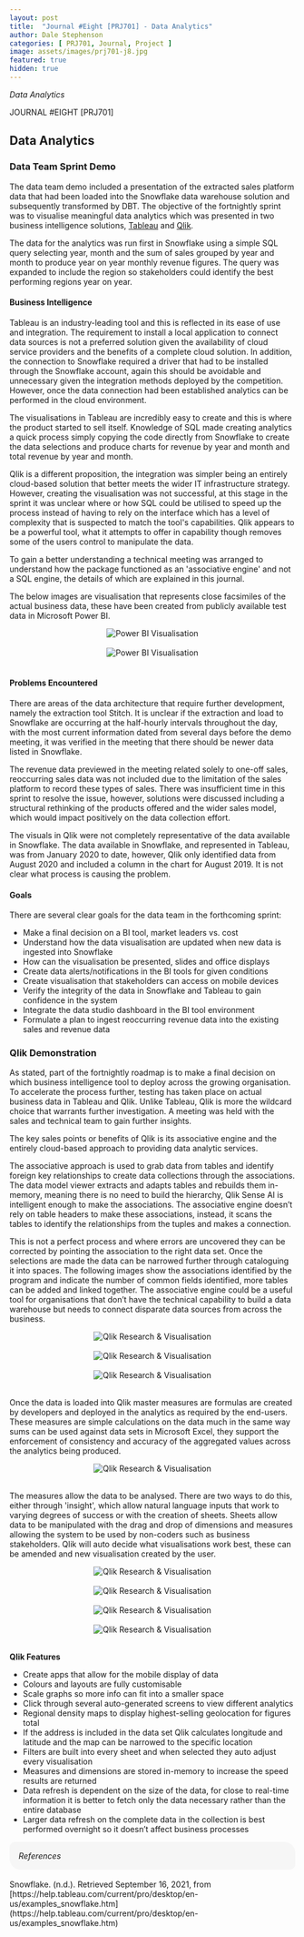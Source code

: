 ```yaml
---
layout: post
title:  "Journal #Eight [PRJ701] - Data Analytics" 
author: Dale Stephenson
categories: [ PRJ701, Journal, Project ]
image: assets/images/prj701-j8.jpg
featured: true
hidden: true
---
```

<i>Data Analytics</i>

JOURNAL #EIGHT [PRJ701]

<h2>Data Analytics</h2>
 
<h3>Data Team Sprint Demo</h3>
 
The data team demo included a presentation of the extracted sales platform data that had been loaded into the Snowflake data warehouse solution and subsequently transformed by DBT. The objective of the fortnightly sprint was to visualise meaningful data analytics which was presented in two business intelligence solutions, <a href="hhttps://www.tableau.com/" target="_blank">Tableau</a> and <a href="https://www.qlik.com/us/products/qlik-sense" target="_blank">Qlik</a>.
 
The data for the analytics was run first in Snowflake using a simple SQL query selecting year, month and the sum of sales grouped by year and month to produce year on year monthly revenue figures. The query was expanded to include the region so stakeholders could identify the best performing regions year on year.
 
<h4>Business Intelligence</h4>
 
Tableau is an industry-leading tool and this is reflected in its ease of use and integration. The requirement to install a local application to connect data sources is not a preferred solution given the availability of cloud service providers and the benefits of a complete cloud solution. In addition, the connection to Snowflake required a driver that had to be installed through the Snowflake account, again this should be avoidable and unnecessary given the integration methods deployed by the competition. However, once the data connection had been established analytics can be performed in the cloud environment.
 
The visualisations in Tableau are incredibly easy to create and this is where the product started to sell itself. Knowledge of SQL made creating analytics a quick process simply copying the code directly from Snowflake to create the data selections and produce charts for revenue by year and month and total revenue by year and month.
 
Qlik is a different proposition, the integration was simpler being an entirely cloud-based solution that better meets the wider IT infrastructure strategy. However, creating the visualisation was not successful, at this stage in the sprint it was unclear where or how SQL could be utilised to speed up the process instead of having to rely on the interface which has a level of complexity that is suspected to match the tool's capabilities. Qlik appears to be a powerful tool, what it attempts to offer in capability though removes some of the users control to manipulate the data.
 
To gain a better understanding a technical meeting was arranged to understand how the package functioned as an 'associative engine' and not a SQL engine, the details of which are explained in this journal.
 
The below images are visualisation that represents close facsimiles of the actual business data, these have been created from publicly available test data in Microsoft Power BI.

<center><img src="/assets/images/prj-j8-1-PowerBI.png" alt="Power BI Visualisation"></center><br>
<center><img src="/assets/images/prj-j8-2-PowerBI.png" alt="Power BI Visualisation"></center><br> 
 
<h4>Problems Encountered</h4>
 
There are areas of the data architecture that require further development, namely the extraction tool Stitch. It is unclear if the extraction and load to Snowflake are occurring at the half-hourly intervals throughout the day, with the most current information dated from several days before the demo meeting, it was verified in the meeting that there should be newer data listed in Snowflake.
 
The revenue data previewed in the meeting related solely to one-off sales, reoccurring sales data was not included due to the limitation of the sales platform to record these types of sales. There was insufficient time in this sprint to resolve the issue, however, solutions were discussed including a structural rethinking of the products offered and the wider sales model, which would impact positively on the data collection effort.
 
The visuals in Qlik were not completely representative of the data available in Snowflake. The data available in Snowflake, and represented in Tableau, was from January 2020 to date, however, Qlik only identified data from August 2020 and included a column in the chart for August 2019. It is not clear what process is causing the problem.
 
<h4>Goals</h4>
 
There are several clear goals for the data team in the forthcoming sprint:
 
- Make a final decision on a BI tool, market leaders vs. cost 
- Understand how the data visualisation are updated when new data is ingested into Snowflake
- How can the visualisation be presented, slides and office displays 
- Create data alerts/notifications in the BI tools for given conditions
- Create visualisation that stakeholders can access on mobile devices
- Verify the integrity of the data in Snowflake and Tableau to gain confidence in the system
- Integrate the data studio dashboard in the BI tool environment
- Formulate a plan to ingest reoccurring revenue data into the existing sales and revenue data 
 
<h3>Qlik Demonstration</h3>
 
As stated, part of the fortnightly roadmap is to make a final decision on which business intelligence tool to deploy across the growing organisation. To accelerate the process further, testing has taken place on actual business data in Tableau and Qlik. Unlike Tableau, Qlik is more the wildcard choice that warrants further investigation. A meeting was held with the sales and technical team to gain further insights.
 
The key sales points or benefits of Qlik is its associative engine and the entirely cloud-based approach to providing data analytic services.
 
The associative approach is used to grab data from tables and identify foreign key relationships to create data collections through the associations. The data model viewer extracts and adapts tables and rebuilds them in-memory, meaning there is no need to build the hierarchy, Qlik Sense AI is intelligent enough to make the associations. The associative engine doesn’t rely on table headers to make these associations, instead, it scans the tables to identify the relationships from the tuples and makes a connection. 
 
This is not a perfect process and where errors are uncovered they can be corrected by pointing the association to the right data set. Once the selections are made the data can be narrowed further through cataloguing it into spaces. The following images show the associations identified by the program and indicate the number of common fields identified, more tables can be added and linked together. The associative engine could be a useful tool for organisations that don’t have the technical capability to build a data warehouse but needs to connect disparate data sources from across the business.
 
<center><img src="/assets/images/prj-j8-1-Qlik.png" alt="Qlik Research & Visualisation"></center><br>
<center><img src="/assets/images/prj-j8-2-Qlik.png" alt="Qlik Research & Visualisation"></center><br>
<center><img src="/assets/images/prj-j8-3-Qlik.png" alt="Qlik Research & Visualisation"></center><br>
 
Once the data is loaded into Qlik master measures are formulas are created by developers and deployed in the analytics as required by the end-users. These measures are simple calculations on the data much in the same way sums can be used against data sets in Microsoft Excel, they support the enforcement of consistency and accuracy of the aggregated values across the analytics being produced.

<center><img src="/assets/images/prj-j8-4-Qlik.png" alt="Qlik Research & Visualisation"></center><br>
 
The measures allow the data to be analysed. There are two ways to do this, either through 'insight', which allow natural language inputs that work to varying degrees of success or with the creation of sheets. Sheets allow data to be manipulated with the drag and drop of dimensions and measures allowing the system to be used by non-coders such as business stakeholders. Qlik will auto decide what visualisations work best, these can be amended and new visualisation created by the user.

<center><img src="/assets/images/prj-j8-5-Qlik.png" alt="Qlik Research & Visualisation"></center><br>
<center><img src="/assets/images/prj-j8-6-Qlik.png" alt="Qlik Research & Visualisation"></center><br>
<center><img src="/assets/images/prj-j8-7-Qlik.png" alt="Qlik Research & Visualisation"></center><br>
<center><img src="/assets/images/prj-j8-8-Qlik.png" alt="Qlik Research & Visualisation"></center><br>

<b>Qlik Features</b>

- Create apps that allow for the mobile display of data
- Colours and layouts are fully customisable
- Scale graphs so more info can fit into a smaller space
- Click through several auto-generated screens to view different analytics
- Regional density maps to display highest-selling geolocation for figures total
- If the address is included in the data set Qlik calculates longitude and latitude and the map can be narrowed to the specific location 
- Filters are built into every sheet and when selected they auto adjust every visualisation
- Measures and dimensions are stored in-memory to increase the speed results are returned
- Data refresh is dependent on the size of the data, for close to real-time information it is better to  fetch only the data necessary rather than the entire database
- Larger data refresh on the complete data in the collection is best performed overnight so it doesn’t affect business processes

<div style="background-color: #f6f6f6; padding: 1rem; border-radius: 10px 20px;"> 
    <i>References</i>
</div>
<br>
Snowflake. (n.d.). Retrieved September 16, 2021, from [https://help.tableau.com/current/pro/desktop/en-us/examples_snowflake.htm](https://help.tableau.com/current/pro/desktop/en-us/examples_snowflake.htm)